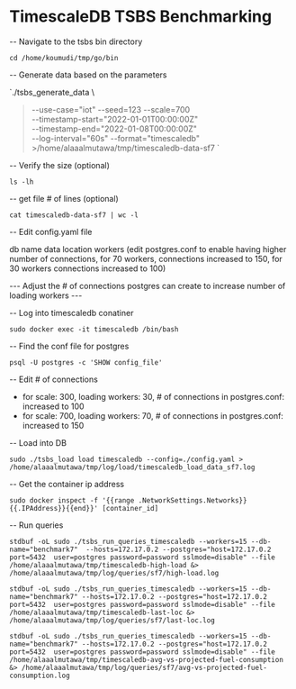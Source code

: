 # TimescaleDB TSBS Benchmarking

-- Navigate to the tsbs bin directory 

`cd /home/koumudi/tmp/go/bin`

-- Generate data based on the parameters 

`./tsbs_generate_data \
> --use-case="iot" --seed=123 --scale=700 \
> --timestamp-start="2022-01-01T00:00:00Z" \
> --timestamp-end="2022-01-08T00:00:00Z" \
> --log-interval="60s" --format="timescaledb" >/home/alaaalmutawa/tmp/timescaledb-data-sf7 \`

-- Verify the size (optional)

`ls -lh`

-- get file # of lines (optional)

`cat timescaledb-data-sf7 | wc -l`

-- Edit config.yaml file 

db name 
data location
workers (edit postgres.conf to enable having higher number of connections, for 70 workers, connections increased to 150, for 30 workers connections increased to 100)

--- Adjust the # of connections postgres can create to increase number of loading workers ---

-- Log into timescaledb conatiner 

`sudo docker exec -it timescaledb /bin/bash`

-- Find the conf file for postgres 

`psql -U postgres -c 'SHOW config_file'`

-- Edit # of connections 

- for scale: 300, loading workers: 30, # of connections in postgres.conf: increased to 100
- for scale: 700, loading workers: 70, # of connections in postgres.conf: increased to 150

-- Load into DB 

`sudo ./tsbs_load load timescaledb --config=./config.yaml > /home/alaaalmutawa/tmp/log/load/timescaledb_load_data_sf7.log`

-- Get the container ip address 

`sudo docker inspect -f '{{range .NetworkSettings.Networks}}{{.IPAddress}}{{end}}' [container_id]`

-- Run queries 

`stdbuf -oL sudo ./tsbs_run_queries_timescaledb --workers=15 --db-name="benchmark7"  --hosts=172.17.0.2 --postgres="host=172.17.0.2 port=5432  user=postgres password=password sslmode=disable" --file /home/alaaalmutawa/tmp/timescaledb-high-load &> /home/alaaalmutawa/tmp/log/queries/sf7/high-load.log`

`stdbuf -oL sudo ./tsbs_run_queries_timescaledb --workers=15 --db-name="benchmark7" --hosts=172.17.0.2 --postgres="host=172.17.0.2 port=5432  user=postgres password=password sslmode=disable" --file /home/alaaalmutawa/tmp/timescaledb-last-loc &> /home/alaaalmutawa/tmp/log/queries/sf7/last-loc.log`

`stdbuf -oL sudo ./tsbs_run_queries_timescaledb --workers=15 --db-name="benchmark7" --hosts=172.17.0.2 --postgres="host=172.17.0.2 port=5432  user=postgres password=password sslmode=disable" --file /home/alaaalmutawa/tmp/timescaledb-avg-vs-projected-fuel-consumption &> /home/alaaalmutawa/tmp/log/queries/sf7/avg-vs-projected-fuel-consumption.log`